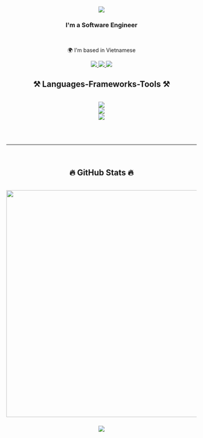

<h1 align="center">
    <img src="https://readme-typing-svg.herokuapp.com/?font=Righteous&size=35&center=true&vCenter=true&width=500&height=70&duration=4000&lines=Hi+There!+👋;+I'm+Huu+Bao!;" />
</h1>

<h3 align="center">I'm a Software Engineer</h3>

<br/>

<div align="center">

 🌍 I'm based in Vietnamese 


 
 </div>

<div align="center"> 
<!--    ⚡ Fun fact **Game of Thrones Night's Watch cloaks are made from Ikea rugs** -->
  <a href="mailto:lehuubao2909@gmail.com">
    <img src="https://img.shields.io/badge/Gmail-333333?style=for-the-badge&logo=gmail&logoColor=red" />
  </a>
  <a href="https://www.linkedin.com/in/lehuubao2909/" target="_blank" rel="noopener">
    <img src="https://img.shields.io/badge/LinkedIn-0077B5?style=for-the-badge&logo=linkedin&logoColor=white" target="_blank" />
  </a>
  <a href="https://lehuubao1810.github.io/portfolio/" target="_blank" rel="noopener">
     <img src="https://img.shields.io/badge/Portfolio-FF5722?style=for-the-badge&logo=todoist&logoColor=white" target="_blank" /> <!-- sqlite, safari, google-chrome are other good icon options -->
  </a>
</div>

<h2 align="center">⚒️ Languages-Frameworks-Tools ⚒️</h2>
<br/>
<div align="center">
    <img src="https://skillicons.dev/icons?i=mui,html,css,sass,tailwind" /><br>
  <img src="https://skillicons.dev/icons?i=react,next,javascript,typescript,redux" /><br>
    <img src="https://skillicons.dev/icons?i=nodejs,git,github,express,firebase,mongodb,mysql" />
</div>
  <br/><br/><br/>
<hr/>
<br>

<h2 align="center">🔥 GitHub Stats 🔥</h2>
<!-- https://github.com/anuraghazra/github-readme-stats -->
<br>
<div align=center>
  <a href="#" title="lehuubao1810">
    <img width="600" align="center" src="https://github-readme-stats.vercel.app/api/top-langs/?username=lehuubao1810&hide=c%23,powershell,Mathematica,Ruby,Objective-C,Objective-C%2b%2b,Cuda&title_color=61dafb&text_color=ffffff&icon_color=61dafb&bg_color=20232a&langs_count=8&layout=compact&border_color=61dafb&hide_border=true" />
  </a>
<!--   <a href="#" title="lehuubao1810">
    <img align="right" width="434" src="https://github-readme-stats.vercel.app/api?username=lehuubao1810&show_icons=true&theme=react&border_color=61dafb&hide_border=true" />
  </a> -->
</div>


<h3 align="center">
    <img src="https://readme-typing-svg.herokuapp.com/?font=Righteous&size=25&center=true&vCenter=true&width=500&height=70&duration=4000&lines=Thanks+for+visiting!+✌️;+Shoot+me+a+message+on+Linkedin!;I'm+always+down+to+collab+:)">
</h3>
